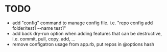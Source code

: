 TODO
====

* add "config" command to manage config file. i.e. "repo config add folder/test1 --name test1"
* add back dry-run option when adding features that can be destructive, i.e. commit, pull, copy, add, ...
* remove configatron usage from app.rb, put repos in @options hash
